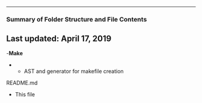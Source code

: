 --------------------------------------------------
### Summary of Folder Structure and File Contents
Last updated: April 17, 2019
--------------------------------------------------

-**Make**
-  - AST and generator for makefile creation

README.md
  - This file
